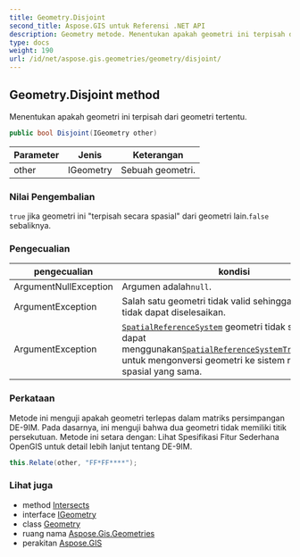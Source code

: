 ```yaml
---
title: Geometry.Disjoint
second_title: Aspose.GIS untuk Referensi .NET API
description: Geometry metode. Menentukan apakah geometri ini terpisah dari geometri tertentu.
type: docs
weight: 190
url: /id/net/aspose.gis.geometries/geometry/disjoint/
---
```

## Geometry.Disjoint method

Menentukan apakah geometri ini terpisah dari geometri tertentu.

```csharp
public bool Disjoint(IGeometry other)
```

| Parameter | Jenis | Keterangan |
| --- | --- | --- |
| other | IGeometry | Sebuah geometri. |

### Nilai Pengembalian

`true` jika geometri ini "terpisah secara spasial" dari geometri lain.`false` sebaliknya.

### Pengecualian

| pengecualian | kondisi |
| --- | --- |
| ArgumentNullException | Argumen adalah`null`. |
| ArgumentException | Salah satu geometri tidak valid sehingga operasi tidak dapat diselesaikan. |
| ArgumentException | [`SpatialReferenceSystem`](../../igeometry/spatialreferencesystem/) geometri tidak setara. Anda dapat menggunakan[`SpatialReferenceSystemTransformation`](../../../aspose.gis.spatialreferencing/spatialreferencesystemtransformation/) untuk mengonversi geometri ke sistem referensi spasial yang sama. |

### Perkataan

Metode ini menguji apakah geometri terlepas dalam matriks persimpangan DE-9IM. Pada dasarnya, ini menguji bahwa dua geometri tidak memiliki titik persekutuan. Metode ini setara dengan: Lihat Spesifikasi Fitur Sederhana OpenGIS untuk detail lebih lanjut tentang DE-9IM.

```csharp
this.Relate(other, "FF*FF****");
```

### Lihat juga

* method [Intersects](../../igeometry/intersects/)
* interface [IGeometry](../../igeometry/)
* class [Geometry](../)
* ruang nama [Aspose.Gis.Geometries](../../geometry/)
* perakitan [Aspose.GIS](../../../)


